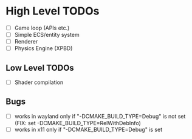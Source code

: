 # High Level TODOs

- [ ] Game loop (APIs etc.)
- [ ] Simple ECS/entity system
- [ ] Renderer
- [ ] Physics Engine (XPBD)

## Low Level TODOs
- [ ] Shader compilation

## Bugs
- [ ] works in wayland only if "-DCMAKE_BUILD_TYPE=Debug" is not set (FIX: set -DCMAKE_BUILD_TYPE=RelWithDebInfo)
- [ ] works in x11 only if "-DCMAKE_BUILD_TYPE=Debug" is set
